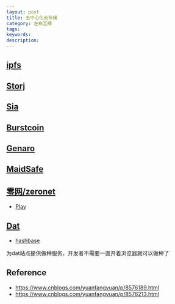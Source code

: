 ```yaml
---
layout: post
title: 去中心化云存储
category: 左右互搏
tags:
keywords: 
description: 
---
```


## [ipfs](https://ipfs.io/)

## [Storj](https://storj.io/)


## [Sia](https://sia.tech)

## [Burstcoin](https://www.burst-coin.org)

## [Genaro](https://genaro.network)

## [MaidSafe](https://maidsafe.net/)

## [零网/zeronet](https://zeronet.io/)

* [Play](http://127.0.0.1:43110/1PLAYgDQboKojowD3kwdb3CtWmWaokXvfp/)

## [Dat](https://github.com/datproject)

* [hashbase](https://hashbase.io/)

为dat站点提供做种服务，开发者不需要一直开着浏览器就可以做种了

## Reference

* <https://www.cnblogs.com/yuanfangyuan/p/8576189.html>
* <https://www.cnblogs.com/yuanfangyuan/p/8576213.html>